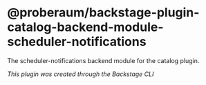 # @proberaum/backstage-plugin-catalog-backend-module-scheduler-notifications

The scheduler-notifications backend module for the catalog plugin.

_This plugin was created through the Backstage CLI_
